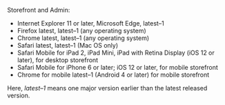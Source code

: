 Storefront and Admin:

*  Internet Explorer 11 or later, Microsoft Edge, latest&ndash;1
*  Firefox latest, latest&ndash;1 (any operating system)
*  Chrome latest, latest&ndash;1 (any operating system)
*  Safari latest, latest&ndash;1 (Mac OS only)
*  Safari Mobile for iPad 2, iPad Mini, iPad with Retina Display (iOS 12 or later), for desktop storefront
*  Safari Mobile for iPhone 6 or later; iOS 12 or later, for mobile storefront
*  Chrome for mobile latest&ndash;1 (Android 4 or later) for mobile storefront

Here, _latest&ndash;1_ means one major version earlier than the latest released version.
